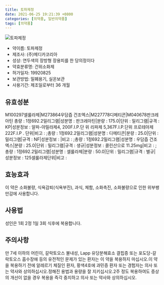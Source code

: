 ```yaml
---
title: 토파제정
date: 2021-06-25 19:21:39 +0800
categories: [의약품, 일반의약품]
tags: [의약품]
---
```

![토파제정](https://nedrug.mfds.go.kr/pbp/cmn/itemImageDownload/150160203116300195)

- 약이름: 토파제정
- 제조사: (주)메디카코리아
- 성상: 연두색의 장방형 장용피를 한 당의정이다
- 약효분류명: 건위소화제
- 허가일자: 19920825
- 보관방법: 밀폐용기, 실온보관
- 사용기간: 제조일로부터 36 개월
## 유효성분
M100297셀룰라제|M273864우담즙 건조엑스|M227778디메티콘|M040678판크레아틴
총량 : 1정692.2밀리그램|성분명 : 판크레아틴|분량 : 175.0|단위 : 밀리그램|규격 : KP|성분정보 : 알파-아밀라제4,
200F.I.P.단  위
리파제
5,367F.I.P.단위
프로테아제
222F.I.P
. 단위|비고 : ;총량 : 1정692.2밀리그램|성분명 : 디메티콘|분량 : 25.0|단위 : 밀리그램|규격 : NF|성분정보 : |비고 : ;총량 : 1정692.2밀리그램|성분명 : 우담즙 건조엑스|분량 : 25.0|단위 : 밀리그램|규격 : 생규|성분정보 : 콜린산으로
11.25mg|비고 : ;총량 : 1정692.2밀리그램|성분명 : 셀룰라제|분량 : 50.0|단위 : 밀리그램|규격 : 별규|성분정보 : 125셀룰라제단위|비고 :
## 효능효과
이 약은 소화불량, 식욕감퇴(식욕부진), 과식, 체함, 소화촉진, 소화불량으로 인한 위부팽만감에 사용합니다.
## 사용법
성인은 1회 2정 1일 3회 식후에 복용합니다.
## 주의사항
만 7세 이하의 어린이, 갈락토오스 불내성, Lapp 유당분해효소 결핍증 또는 포도당-갈락토오스 흡수장애 등의 유전적인 문제가 있는 환자는 이 약을 복용하지 마십시오.이 약을 복용하기 전에 알레르기 체질인 환자, 황색4호에 과민증 환자 또는 경험자는 의사 또는 약사와 상의하십시오.정해진 용법과 용량을 잘 지키십시오.2주 정도 복용하여도 증상의 개선이 없을 경우 복용을 즉각 중지하고 의사 또는 약사와 상의하십시오.
